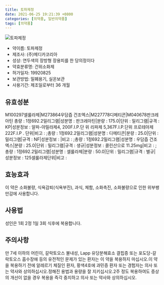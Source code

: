 ```yaml
---
title: 토파제정
date: 2021-06-25 19:21:39 +0800
categories: [의약품, 일반의약품]
tags: [의약품]
---
```

![토파제정](https://nedrug.mfds.go.kr/pbp/cmn/itemImageDownload/150160203116300195)

- 약이름: 토파제정
- 제조사: (주)메디카코리아
- 성상: 연두색의 장방형 장용피를 한 당의정이다
- 약효분류명: 건위소화제
- 허가일자: 19920825
- 보관방법: 밀폐용기, 실온보관
- 사용기간: 제조일로부터 36 개월
## 유효성분
M100297셀룰라제|M273864우담즙 건조엑스|M227778디메티콘|M040678판크레아틴
총량 : 1정692.2밀리그램|성분명 : 판크레아틴|분량 : 175.0|단위 : 밀리그램|규격 : KP|성분정보 : 알파-아밀라제4,
200F.I.P.단  위
리파제
5,367F.I.P.단위
프로테아제
222F.I.P
. 단위|비고 : ;총량 : 1정692.2밀리그램|성분명 : 디메티콘|분량 : 25.0|단위 : 밀리그램|규격 : NF|성분정보 : |비고 : ;총량 : 1정692.2밀리그램|성분명 : 우담즙 건조엑스|분량 : 25.0|단위 : 밀리그램|규격 : 생규|성분정보 : 콜린산으로
11.25mg|비고 : ;총량 : 1정692.2밀리그램|성분명 : 셀룰라제|분량 : 50.0|단위 : 밀리그램|규격 : 별규|성분정보 : 125셀룰라제단위|비고 :
## 효능효과
이 약은 소화불량, 식욕감퇴(식욕부진), 과식, 체함, 소화촉진, 소화불량으로 인한 위부팽만감에 사용합니다.
## 사용법
성인은 1회 2정 1일 3회 식후에 복용합니다.
## 주의사항
만 7세 이하의 어린이, 갈락토오스 불내성, Lapp 유당분해효소 결핍증 또는 포도당-갈락토오스 흡수장애 등의 유전적인 문제가 있는 환자는 이 약을 복용하지 마십시오.이 약을 복용하기 전에 알레르기 체질인 환자, 황색4호에 과민증 환자 또는 경험자는 의사 또는 약사와 상의하십시오.정해진 용법과 용량을 잘 지키십시오.2주 정도 복용하여도 증상의 개선이 없을 경우 복용을 즉각 중지하고 의사 또는 약사와 상의하십시오.
